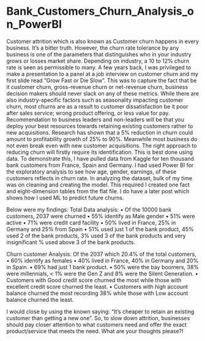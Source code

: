 # Bank_Customers_Churn_Analysis_on_PowerBI


Customer attrition which is also known as Customer churn happens in every business. It’s a bitter truth. However, the churn rate tolerance by any business is one of the parameters that distinguishes who in your industry grows or losses market share.
Depending on industry, a 10 to 12% churn rate is seen as permissible to many. A few years back, I was privileged to make a presentation to a panel at a job interview on customer churn and my first slide read “Grow Fast or Die Slow”. This was to capture the fact that be it customer churn, gross-revenue churn or net-revenue churn, business decision makers should never slack on any of these metrics.
While there are also industry-specific factors such as seasonality impacting customer churn, most churns are as a result to customer dissatisfaction be it poor after sales service; wrong product offering, or less value for pay.
Recommendation to business leaders and non-leaders will be that you deploy your best resources towards retaining existing customers rather to new acquisitions. Research has shown that a 5% reduction in churn could amount to profitability growth of 25% to 90%. Meanwhile most business do not even break even with new customer acquisitions.
The right approach to reducing churn will firstly require its identification. This is best done using data. To demonstrate this, I have pulled data from Kaggle for ten thousand bank customers from France, Spain and Germany. I had used Power BI for the exploratory analysis to see how age, gender, earnings, of these customers reflects in churn rate.
In analyzing the dataset, bulk of my time was on cleaning and creating the model. This required I created one fact and eight-dimension tables from the flat file. I do have a later post which shows how I used ML to predict future churns.

Below were my findings:
Total Data analysis:
•	Of the 10000 bank customers, 2037 were churned
•	55% identify as Male gender
•	51% were active 
•	71% were credit card facility
•	50% lived in France, 25% in Germany and 25% from Spain
•	51% used just 1 of the bank product, 45% used 2 of the bank products, 3% used 3 of the bank products and very insignificant % used above 3 of the bank products.

Churn customer Analysis: Of the 2037 which 20.4% of the total customers,
•	60% identify as females
•	40% lived in France, 40% in Germany and 20% in Spain.
•	69% had just 1 bank product.
•	50% were the bay boomers, 38% were millennials, < 1% were the Gen Z and 8% were the Silent Generation.
•	Customers with Good credit score churned the most while those with excellent credit score churned the least.
•	Customers with high account balance churned the most recording 38% while those with Low account balance churned the least. 

I would close by using the known saying: “It’s cheaper to retain an existing customer than getting a new one”.
 So, to slow down attrition, businesses should pay closer attention to what customers need and offer the exact product/service that meets the need.
 What are your thoughts please?! 
